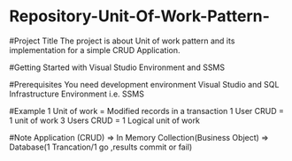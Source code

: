 # Repository-Unit-Of-Work-Pattern-

#Project Title The project is about Unit of work pattern and its implementation for a simple CRUD Application.

#Getting Started with Visual Studio Environment and SSMS

#Prerequisites You need development environment Visual Studio and SQL Infrastructure Environment i.e. SSMS

#Example  1 Unit of work = Modified records in a transaction
          1 User CRUD = 1 unit of work
          3 Users CRUD = 1 Logical unit of work


#Note 
Application (CRUD) => In Memory Collection(Business Object) => Database(1 Trancation/1 go ,results commit or fail)        
